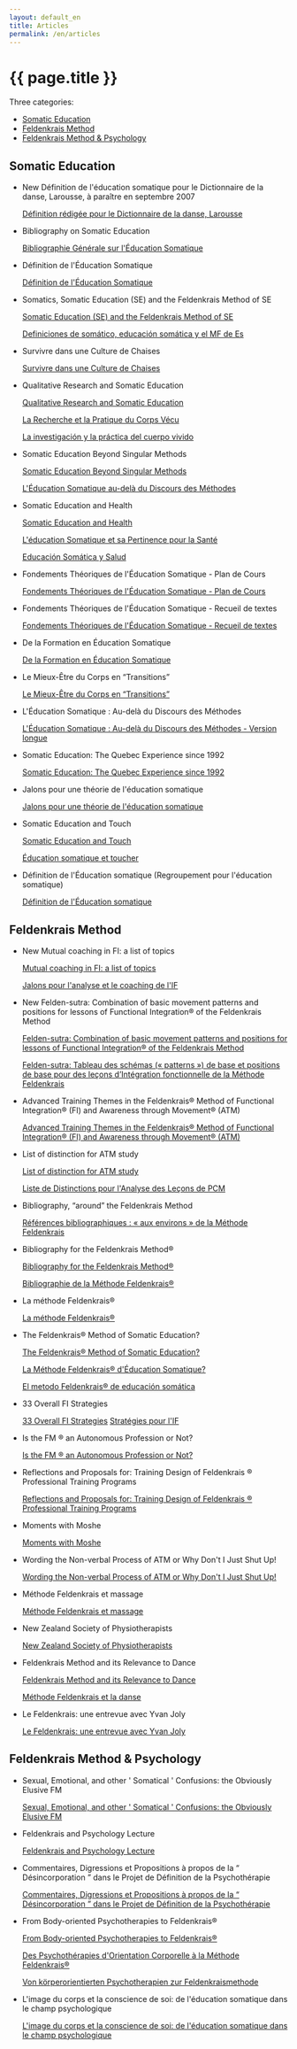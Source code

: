 ```yaml
---
layout: default_en
title: Articles
permalink: /en/articles
---
```


# {{ page.title }}

Three categories:

* <a href="{{ site.baseurl }}/en/articles/#somaticeducation">Somatic Education</a>
* <a href="{{ site.baseurl }}/en/articles/#feldenkraismethod">Feldenkrais Method</a>
* <a href="{{ site.baseurl }}/en/articles/#psychology">Feldenkrais Method & Psychology</a>

<h2 id="somaticeducation">Somatic Education</h2>

* New Définition de l'éducation somatique pour le Dictionnaire de la danse, Larousse, à paraître en septembre 2007

  <a href="{{ site.baseurl }}/downloads/Def_larousse.pdf" class="fr">Définition rédigée pour le Dictionnaire de la danse, Larousse</a>

* Bibliography on Somatic Education

  <a href="{{ site.baseurl }}/downloads/Biblio_educ-somatique-fr-eng.pdf" class="enfr">Bibliographie Générale sur l'Éducation Somatique</a>

* Définition de l'Éducation Somatique

  <a href="{{ site.baseurl }}/downloads/Def_pages_educ_som-fr.pdf" class="fr">Définition de l'Éducation Somatique</a>
  
* Somatics, Somatic Education (SE) and the Feldenkrais Method of SE

  <a href="{{ site.baseurl }}/downloads/Def_som_edu_somatics-eng.pdf" class="en">Somatic Education (SE) and the Feldenkrais Method of SE</a>
  
  <a href="{{ site.baseurl }}/downloads/Def_es_esp.pdf" class="es">Definiciones de somático, educación somática y el MF de Es</a>

* Survivre dans une Culture de Chaises

  <a href="{{ site.baseurl }}/downloads/Edu_som_et_les_chaises-fr.pdf" class="fr">Survivre dans une Culture de Chaises</a>

* Qualitative Research and Somatic Education
  
  <a href="{{ site.baseurl }}/downloads/Som_edu_qual_resear-eng.pdf" class="en">Qualitative Research and Somatic Education</a>
  
  <a href="{{ site.baseurl }}/downloads/Edu_som_rech_qual-fr.pdf" class="fr">La Recherche et la Pratique du Corps Vécu</a>
  
  <a href="{{ site.baseurl }}/downloads/Edu_som_investig_cual-esp.pdf" class="es">La investigación y la práctica del cuerpo vivido</a>
  
* Somatic Education Beyond Singular Methods

  <a href="{{ site.baseurl }}/downloads/Som_ed_beyond_sing_meth-eng.pdf" class="en">Somatic Education Beyond Singular Methods</a>
  
  <a href="{{ site.baseurl }}/downloads/Educ_som_au-dela_du_disc-fr.pdf" class="fr">L'Éducation Somatique au-delà du Discours des Méthodes</a>

* Somatic Education and Health

  <a href="{{ site.baseurl }}/downloads/Som_edu_health-eng.pdf" class="en">Somatic Education and Health</a>
  
  <a href="{{ site.baseurl }}/downloads/Educ_som_sante-fr.pdf" class="fr">L'éducation Somatique et sa Pertinence pour la Santé</a>
  
  <a href="{{ site.baseurl }}/downloads/Educ_som_salud-esp.pdf" class="es">Educación Somática y Salud</a>
  
* Fondements Théoriques de l'Éducation Somatique - Plan de Cours

  <a href="{{ site.baseurl }}/downloads/Fond_th_ed_som_plancours-fr.pdf" class="fr">Fondements Théoriques de l'Éducation Somatique - Plan de Cours</a>
  
* Fondements Théoriques de l'Éducation Somatique - Recueil de textes

  <a href="{{ site.baseurl }}/downloads/Fond_th_ed_som-articles-fr.pdf" class="fr">Fondements Théoriques de l'Éducation Somatique - Recueil de textes</a>
  
* De la Formation en Éducation Somatique

  <a href="{{ site.baseurl }}/downloads/Formation_educ_som-fr.pdf" class="fr">De la Formation en Éducation Somatique</a>

* Le Mieux-Être du Corps en “Transitions”

  <a href="{{ site.baseurl }}/downloads/Le_mieux-etre-fr.pdf" class="fr">Le Mieux-Être du Corps en “Transitions”</a>

* L'Éducation Somatique : Au-delà du Discours des Méthodes

  <a href="{{ site.baseurl }}/downloads/L_educ_som_au_dela_vlong-fr.pdf" class="fr">L'Éducation Somatique : Au-delà du Discours des Méthodes - Version longue</a>

* Somatic Education: The Quebec Experience since 1992

  <a href="{{ site.baseurl }}/downloads/Som_educ_The_Quebec_exp-eng.pdf" class="en">Somatic Education: The Quebec Experience since 1992</a>
  
* Jalons pour une théorie de l'éducation somatique

  <a href="{{ site.baseurl }}/downloads/Theorie-edusom.pdf" class="fr">Jalons pour une théorie de l'éducation somatique</a>

* Somatic Education and Touch

  <a href="{{ site.baseurl }}/downloads/ISST-atelierYvan-Joly-en.pdf" class="en">Somatic Education and Touch</a>
  
  <a href="{{ site.baseurl }}/downloads/ISST-atelierYvan-Joly-fr.pdf" class="fr">Éducation somatique et toucher</a>

* Définition de l'Éducation somatique (Regroupement pour l'éducation somatique)

  <a href="{{ site.baseurl }}/downloads/Educ-som-def-CodedeontoRES.pdf" class="fr">Définition de l'Éducation somatique</a>

<h2 id="feldenkraismethod">Feldenkrais Method</h2>

* New Mutual coaching in FI: a list of topics

  <a href="{{ site.baseurl }}/downloads/Coaching2007.pdf" class="en">Mutual coaching in FI: a list of topics</a>
  
  <a href="{{ site.baseurl }}/downloads/Analyse_de_IF-fr.pdf" class="fr">Jalons pour l'analyse et le coaching de l'IF</a>
  
* New Felden-sutra: Combination of basic movement patterns and positions for lessons of Functional Integration® of the Feldenkrais Method

  <a href="{{ site.baseurl }}/downloads/Feldensutra_en.pdf" class="en">Felden-sutra: Combination of basic movement patterns and positions for lessons of Functional Integration® of the Feldenkrais Method</a>
  
  <a href="{{ site.baseurl }}/downloads/Feldensutra_fr.pdf" class="fr">Felden-sutra: Tableau des schémas (« patterns ») de base et positions de base pour des leçons d’Intégration fonctionnelle de la Méthode Feldenkrais</a>
  
* Advanced Training Themes in the Feldenkrais® Method of Functional Integration® (FI) and Awareness through Movement® (ATM)

  <a href="{{ site.baseurl }}/downloads/Adv_wks_Themes-eng.pdf" class="en">Advanced Training Themes in the Feldenkrais® Method of Functional Integration® (FI) and Awareness through Movement® (ATM)</a>

* List of distinction for ATM study

  <a href="{{ site.baseurl }}/downloads/ATM_distinctions_voc-eng.pdf" class="en">List of distinction for ATM study</a>
  
  <a href="{{ site.baseurl }}/downloads/Fiche_analyse_de_PCM-fr.pdf" class="fr">Liste de Distinctions pour l'Analyse des Leçons de PCM</a>
  
* Bibliography, “around” the Feldenkrais Method

  <a href="{{ site.baseurl }}/downloads/Biblio_autour_around_fr-ang.pdf" class="enfr">Références bibliographiques : « aux environs » de la Méthode Feldenkrais</a>
  
* Bibliography for the Feldenkrais Method®

  <a href="{{ site.baseurl }}/downloads/Biblio_FM-eng.pdf" class="en">Bibliography for the Feldenkrais Method®</a>
  
  <a href="{{ site.baseurl }}/downloads/Biblio_FM-fr.pdf" class="fr">Bibliographie de la Méthode Feldenkrais®</a>

* La méthode Feldenkrais®

  <a href="{{ site.baseurl }}/downloads/Def_Feldenk-fr.pdf" class="fr">La méthode Feldenkrais®</a>
  
* The Feldenkrais® Method of Somatic Education?

  <a href="{{ site.baseurl }}/downloads/The_FM_Som_Ed-eng.pdf" class="en">The Feldenkrais® Method of Somatic Education?</a>
  
  <a href="{{ site.baseurl }}/downloads/La_met_Fel_ed_som-fr.pdf" class="fr">La Méthode Feldenkrais® d'Éducation Somatique?</a>
  
  <a href="{{ site.baseurl }}/downloads/El_metodo_Fel_de_Ed_so-esp.pdf" class="es">El metodo Feldenkrais® de educación somática</a>
  
* 33 Overall FI Strategies

  <a href="{{ site.baseurl }}/downloads/FI_Strat-eng.pdf" class="en">33 Overall FI Strategies</a>
  <a href="{{ site.baseurl }}/downloads/Strategies_IF-fr.pdf" class="fr">Stratégies pour l'IF</a>

* Is the FM ® an Autonomous Profession or Not?

  <a href="{{ site.baseurl }}/downloads/FM_autonomous_profes_no-eng.pdf" class="en">Is the FM ® an Autonomous Profession or Not?</a>
  
* Reflections and Proposals for: Training Design of Feldenkrais ® Professional Training Programs

  <a href="{{ site.baseurl }}/downloads/Mod_Design_FelTr_Prg-eng.pdf" class="en">Reflections and Proposals for: Training Design of Feldenkrais ® Professional Training Programs</a>

* Moments with Moshe

  <a href="{{ site.baseurl }}/downloads/MomentswithMoshe-eng.pdf" class="en">Moments with Moshe</a>
  
* Wording the Non-verbal Process of ATM or Why Don't I Just Shut Up!

  <a href="{{ site.baseurl }}/downloads/Working_non_verbal_process-eng.pdf" class="en">Wording the Non-verbal Process of ATM or Why Don't I Just Shut Up!</a>
  
* Méthode Feldenkrais et massage

  <a href="{{ site.baseurl }}/downloads/Massager-meth-fel.pdf" class="fr">Méthode Feldenkrais et massage</a>
  
* New Zealand Society of Physiotherapists

  <a href="{{ site.baseurl }}/downloads/Newzealand.pdf" class="en">New Zealand Society of Physiotherapists</a>

* Feldenkrais Method and its Relevance to Dance

  <a href="{{ site.baseurl }}/downloads/Medfelden-danse-en.pdf" class="en">Feldenkrais Method and its Relevance to Dance</a>
  
  <a href="{{ site.baseurl }}/downloads/Medfelden-danse-fr.pdf" class="fr">Méthode Feldenkrais et la danse</a>

* Le Feldenkrais: une entrevue avec Yvan Joly

  <a href="{{ site.baseurl }}/downloads/Felden-entrevue.pdf" class="fr">Le Feldenkrais: une entrevue avec Yvan Joly</a>
  
<h2 id="psychology">Feldenkrais Method & Psychology</h2>

* Sexual, Emotional, and other ' Somatical ' Confusions: the Obviously Elusive FM

  <a href="{{ site.baseurl }}/downloads/Fel_and_emotions-eng.pdf" class="en">Sexual, Emotional, and other ' Somatical ' Confusions: the Obviously Elusive FM</a>
  
* Feldenkrais and Psychology Lecture

  <a href="{{ site.baseurl }}/downloads/Feldenk_Psy_lect-eng.pdf" class="en">Feldenkrais and Psychology Lecture</a>
  
* Commentaires, Digressions et Propositions à propos de la “ Désincorporation ” dans le Projet de Définition de la Psychothérapie

  <a href="{{ site.baseurl }}/downloads/Psychotherapie_corps-fr.pdf" class="fr">Commentaires, Digressions et Propositions à propos de la “ Désincorporation ” dans le Projet de Définition de la Psychothérapie</a>
  
* From Body-oriented Psychotherapies to Feldenkrais®

  <a href="{{ site.baseurl }}/downloads/Body-oriented-en.pdf" class="en">From Body-oriented Psychotherapies to Feldenkrais®</a>
  
  <a href="{{ site.baseurl }}/downloads/Psycho_orientation_corpo-fr.pdf" class="fr">Des Psychothérapies d'Orientation Corporelle à la Méthode Feldenkrais®</a>
  
  <a href="{{ site.baseurl }}/downloads/Body-oriented-deu.pdf" class="de">Von körperorientierten Psychotherapien zur Feldenkraismethode</a>
  
* L'image du corps et la conscience de soi: de l'éducation somatique dans le champ psychologique

  <a href="{{ site.baseurl }}/downloads/Art_imagesoi.pdf" class="fr">L'image du corps et la conscience de soi: de l'éducation somatique dans le champ psychologique</a>



